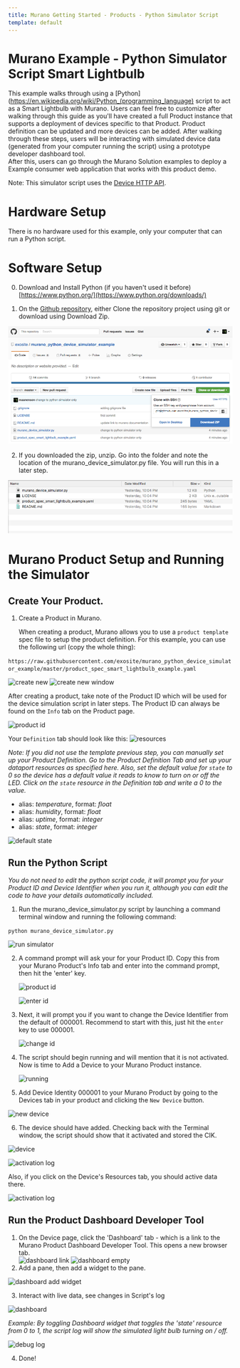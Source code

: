 ```yaml
---
title: Murano Getting Started - Products - Python Simulator Script
template: default
---
```


# Murano Example - Python Simulator Script Smart Lightbulb

This example walks through using a [Python](https://en.wikipedia.org/wiki/Python_(programming_language) script to act as a Smart Lightbulb with Murano.  Users can feel free to customize after walking through this guide as you'll have created a full Product instance that supports a deployment of devices specific to that Product.
Product definition can be updated and more devices can be added.  After walking through these steps,
users will be interacting with simulated device data (generated from your computer running the script) using a prototype developer dashboard tool.  
After this, users can go through the Murano Solution examples to deploy a Example consumer web application that works with this product demo.

Note: This simulator script uses the [Device HTTP API](/murano/products/device_api/http).


# Hardware Setup
There is no hardware used for this example, only your computer that can run a Python script.

# Software Setup
0. Download and Install Python (if you haven't used it before) [https://www.python.org/](https://www.python.org/downloads/)

1. On the [Github repository](https://github.com/exosite/murano_python_device_simulator_example), either Clone the repository project using git or download using Download Zip.

  ![git repo](assets/download_or_clone_git_repo.png)

2. If you downloaded the zip, unzip.  Go into the folder and note the location of the murano_device_simulator.py file.  You will run this in a later step.

  ![folder](assets/folder_contents.png)



# Murano Product Setup and Running the Simulator 
## Create Your Product.

1. Create a Product in Murano.  

   When creating a product, Murano allows you to use a `product template` spec file to setup the product definition. For this example, you can use the following url (copy the whole thing):

  ```https://raw.githubusercontent.com/exosite/murano_python_device_simulator_example/master/product_spec_smart_lightbulb_example.yaml```

  ![create new](assets/add_new_product.png)
  ![create new window](assets/add_new_product_window.png)

  After creating a product, take note of the Product ID which will be used for the device simulation script in later steps.  The Product ID can always be found on the `Info` tab on the Product page.

  ![product id](assets/get_product_id.png)

  Your `Definition` tab should look like this:
  ![resources](assets/adding_resources.png)

  _Note: If you did not use the template previous step, you can manually set up your Product Definition. Go to the Product Definition Tab and set up your dataport resources as specified here. Also, set the default value for `state` to 0 so the device has a default value it reads to know to turn   on or off the LED. Click on the `state` resource in the Definition tab and write a 0 to the value._

  * alias: _temperature_, format: _float_
  * alias: _humidity_, format: _float_
  * alias: _uptime_, format: _integer_
  * alias: _state_, format: _integer_

  ![default state](assets/set_light_status_default_value.png)


## Run the Python Script
_You do not need to edit the python script code, it will prompt you for your Product ID and Device Identifier when you run it, although you can edit the code to have your details automatically included._

1. Run the murano_device_simulator.py script by launching a command terminal window and running the following command:

  ```python murano_device_simulator.py```

  ![run simulator](assets/run_simulator.png)

2. A command prompt will ask your for your Product ID.  Copy this from your Murano Product's Info tab and enter into the command prompt, then hit the 'enter' key.

   ![product id](assets/get_product_id.png)

   ![enter id](assets/enter_product_id.png)

3. Next, it will prompt you if you want to change the Device Identifier from the default of 000001.  Recommend to start with this, just hit the `enter` key to use 000001.   

   ![change id](assets/enter_different_device_id.png)

4. The script should begin running and will mention that it is not activated.  Now is time to Add a Device to your Murano Product instance.

   ![running](assets/running_not_activated.png)

5. Add Device Identity 000001 to your Murano Product by going to the Devices tab in your product and clicking the `New Device` button.

  ![new device](assets/new_device.png)

6. The device should have added.  Checking back with the Terminal window, the script should show that it activated and stored the CIK.  

  ![device](assets/device_added.png)

  ![activation log](assets/device_activation_log.png)

  Also, if you click on the Device's Resources tab, you should active data there.

  ![activation log](assets/device_resources.png)

## Run the Product Dashboard Developer Tool
1. On the Device page, click the 'Dashboard' tab - which is a link to the Murano Product Dashboard Developer Tool.  This opens a new browser tab.  
   ![dashboard link](assets/dashboard_link.png)
   ![dashboard empty](assets/dashboard_empty.png)
2. Add a pane, then add a widget to the pane.

  ![dashboard add widget](assets/dashboard_add_widget.png)

3. Interact with live data, see changes in Script's log

  ![dashboard](assets/dashboard_live_data.png)

  _Example: By toggling Dashboard widget that toggles the 'state' resource from 0 to 1, the script log will show the simulated light bulb turning on / off._

  ![debug log](assets/see_changes_debug_log.png)

4. Done!
